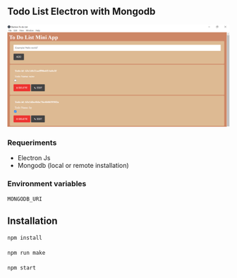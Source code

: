 ## Todo List Electron with Mongodb
![](./electron-app.png)

### Requeriments

- Electron Js
- Mongodb (local or remote installation)

### Environment variables

```
MONGODB_URI
```

## Installation

```bash
npm install

npm run make

npm start
```


